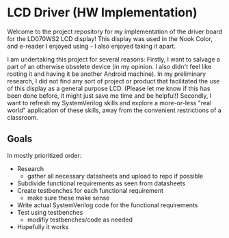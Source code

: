 # LCD Driver (HW Implementation)

Welcome to the project repository for my implementation of the driver board for the LD070WS2 LCD display!
This display was used in the Nook Color, and e-reader I enjoyed using - I also enjoyed taking it apart.

I am undertaking this project for several reasons:
Firstly, I want to salvage a part of an otherwise obselete device (in my opinion. I also didn't feel like rooting it and having it be another Android machine). In my preliminary research, I did not find any sort of project or product that facilitated the use of this display as a general purpose LCD. (Please let me know if this has been done before, it might just save me time and be helpful!)
Secondly, I want to refresh my SystemVerilog skills and explore a more-or-less "real world" application of these skills, away from the convenient restrictions of a classroom.

## Goals

In mostly prioritized order:

* Research
  * gather all necessary datasheets and upload to repo if possible
* Subdivide functional requirements as seen from datasheets
* Create testbenches for each functional requirement
  * make sure these make sense
* Write actual SystemVerilog code for the functional requirements
* Test using testbenches
  * modifiy testbenches/code as needed
* Hopefully it works
